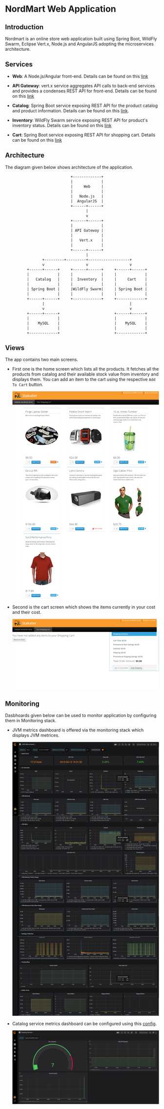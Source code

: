 # NordMart Web Application

## Introduction

Nordmart is an online store web application built using Spring Boot, WildFly Swarm, Eclipse Vert.x, Node.js and AngularJS adopting the microservices architecture.

## Services

* **Web**: A Node.js/Angular front-end. Details can be found on this [link](https://github.com/stakater-lab/stakater-nordmart-web)

* **API Gateway**: vert.x service aggregates API calls to back-end services and provides a condenses REST API for front-end. Details can be found on this [link](https://github.com/stakater-lab/stakater-nordmart-gateway)

* **Catalog**: Spring Boot service exposing REST API for the product catalog and product information. Details can be found on this [link](https://github.com/stakater-lab/stakater-nordmart-catalog).

* **Inventory**: WildFly Swarm service exposing REST API for product's inventory status. Details can be found on this [link](https://github.com/stakater-lab/stakater-nordmart-inventory)

* **Cart**: Spring Boot service exposing REST API for shopping cart. Details can be found on this [link](https://github.com/stakater-lab/stakater-nordmart-cart)

## Architecture

The diagram given below shows architecture of the application.
```text
                              +-------------+
                              |             |
                              |     Web     |
                              |             |
                              |   Node.js   |
                              |  AngularJS  |
                              +------+------+
                                     |
                                     v
                              +------+------+
                              |             |
                              | API Gateway |
                              |             |
                              |   Vert.x    |
                              |             |
                              +------+------+
                                     |
                 +---------+---------+-------------------+
                 v                   v                   v
          +------+------+     +------+------+     +------+------+
          |             |     |             |     |             |
          |   Catalog   |     |  Inventory  |     |     Cart    |
          |             |     |             |     |             |
          | Spring Boot |     |WildFly Swarm|     | Spring Boot |
          |             |     |             |     |             |
          +------+------+     +-------------+     +-------------+
                 |                                       |
                 v                                       v
          +------+------+                         +------+------+
          |             |                         |             |
          |    MySQL    |                         |    MySQL    |
          |             |                         |             |
          +-------------+                         +-------------+
```

## Views

The app contains two main screens.

* First one is the home screen which lists all the products. It fetches all the products from catalog and their available stock value from inventory and displays them. You can add an item to the cart using the respective `Add To Cart` button.

  ![Diagram](content/workshop/image/home.png)

* Second is the cart screen which shows the items currently in your cost and their cost.

  ![Diagram](content/workshop/image/cart.png)

## Monitoring

Dasbhoards given below can be used to monitor application by configuring them in Monitoring stack.

* JVM metrics dashboard is offered via the monitoring stack which displays JVM metrices.

  ![Diagram](content/workshop/image/jvm.png)

* Catalog service metrics dashboard can be configured using this [config](https://github.com/stakater-lab/nordmart-dev-apps/blob/master/releases/catalog-service-dashboard.yaml).

  ![Diagram](content/workshop/image/catalog-service.png)
